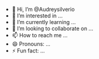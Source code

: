 - 👋 Hi, I’m @Audreysilverio
- 👀 I’m interested in ...
- 🌱 I’m currently learning ...
- 💞️ I’m looking to collaborate on ...
- 📫 How to reach me ...
- 😄 Pronouns: ...
- ⚡ Fun fact: ...

<!---
Audreysilverio/Audreysilverio is a ✨ special ✨ repository because its `README.md` (this file) appears on your GitHub profile.
You can click the Preview link to take a look at your changes.
--->
